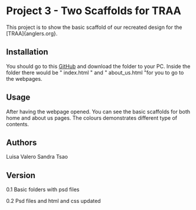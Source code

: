 # Project 3 - Two Scaffolds for TRAA

This project is to show the basic scaffold of our recreated design for the [TRAA]{anglers.org}.

## Installation

You should go to this [GitHub](https://github.com/luisavm/Valero_Tsao_1056_Project3) and download the folder to your PC. Inside the folder there would be " index.html " and " about_us.html "for you to go to the webpages.

## Usage

After having the webpage opened. You can see the basic scaffolds for both home and about us pages. The colours demonstrates different type of contents.

## Authors

Luisa Valero
Sandra Tsao

## Version

0.1 Basic folders with psd files

0.2 Psd files and html and css updated